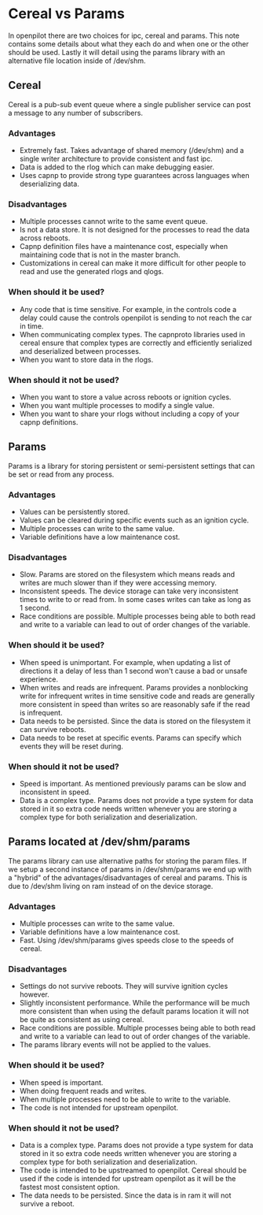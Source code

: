 # Cereal vs Params
In openpilot there are two choices for ipc, cereal and params. This note
contains some details about what they each do and when one or the other should
be used. Lastly it will detail using the params library with an alternative file
location inside of /dev/shm.


## Cereal
Cereal is a pub-sub event queue where a single publisher service can
post a message to any number of subscribers.

### Advantages
* Extremely fast. Takes advantage of shared memory (/dev/shm) and a single
  writer architecture to provide consistent and fast ipc.
* Data is added to the rlog which can make debugging easier.
* Uses capnp to provide strong type guarantees across languages when
  deserializing data.

### Disadvantages
* Multiple processes cannot write to the same event queue.
* Is not a data store. It is not designed for the processes to read the data
  across reboots.
* Capnp definition files have a maintenance cost, especially when maintaining
  code that is not in the master branch.
* Customizations in cereal can make it more difficult for other people to read
  and use the generated rlogs and qlogs.

### When should it be used?
* Any code that is time sensitive. For example, in the controls code a delay
  could cause the controls openpilot is sending to not reach the car in time.
* When communicating complex types. The capnproto libraries used in cereal
  ensure that complex types are correctly and efficiently serialized and
  deserialized between processes.
* When you want to store data in the rlogs.

### When should it not be used?
* When you want to store a value across reboots or ignition cycles.
* When you want multiple processes to modify a single value.
* When you want to share your rlogs without including a copy of your capnp
  definitions.


## Params
Params is a library for storing persistent or semi-persistent settings that can
be set or read from any process.

### Advantages
* Values can be persistently stored.
* Values can be cleared during specific events such as an ignition cycle.
* Multiple processes can write to the same value.
* Variable definitions have a low maintenance cost.

### Disadvantages
* Slow. Params are stored on the filesystem which means reads and writes are
  much slower than if they were accessing memory.
* Inconsistent speeds. The device storage can take very inconsistent times to
  write to or read from. In some cases writes can take as long as 1 second.
* Race conditions are possible. Multiple processes being able to both read and
  write to a variable can lead to out of order changes of the variable.

### When should it be used?
* When speed is unimportant. For example, when updating a list of directions it
  a delay of less than 1 second won't cause a bad or unsafe experience.
* When writes and reads are infrequent. Params provides a nonblocking write for
  infrequent writes in time sensitive code and reads are generally more
  consistent in speed than writes so are reasonably safe if the read is
  infrequent.
* Data needs to be persisted. Since the data is stored on the filesystem it can
  survive reboots.
* Data needs to be reset at specific events. Params can specify which events
  they will be reset during.

### When should it not be used?
* Speed is important. As mentioned previously params can be slow and
  inconsistent in speed.
* Data is a complex type. Params does not provide a type system for data stored
  in it so extra code needs written whenever you are storing a complex type for
  both serialization and deserialization.


## Params located at /dev/shm/params
The params library can use alternative paths for storing the param files. If we
setup a second instance of params in /dev/shm/params we end up with a "hybrid"
of the advantages/disadvantages of cereal and params. This is due to /dev/shm
living on ram instead of on the device storage.

### Advantages
* Multiple processes can write to the same value.
* Variable definitions have a low maintenance cost.
* Fast. Using /dev/shm/params gives speeds close to the speeds of cereal.

### Disadvantages
* Settings do not survive reboots. They will survive ignition cycles however.
* Slightly inconsistent performance. While the performance will be much more
  consistent than when using the default params location it will not be quite as
  consistent as using cereal.
* Race conditions are possible. Multiple processes being able to both read and
  write to a variable can lead to out of order changes of the variable.
* The params library events will not be applied to the values.

### When should it be used?
* When speed is important.
* When doing frequent reads and writes.
* When multiple processes need to be able to write to the variable.
* The code is not intended for upstream openpilot.

### When should it not be used?
* Data is a complex type. Params does not provide a type system for data stored
  in it so extra code needs written whenever you are storing a complex type for
  both serialization and deserialization.
* The code is intended to be upstreamed to openpilot. Cereal should be used if
  the code is intended for upstream openpilot as it will be the fastest most
  consistent option.
* The data needs to be persisted. Since the data is in ram it will not survive a
  reboot.
